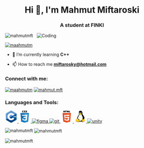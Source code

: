 <h1 align="center">Hi 👋, I'm Mahmut Miftaroski</h1>
<h3 align="center">A student at FINKI</h3>
<img align="right" alt="Coding" width="400" src="https://cdn.dribbble.com/users/330915/screenshots/3587000/10_coding_dribbble.gif">

<p align="left"> <img src="https://komarev.com/ghpvc/?username=mahmutmft&label=Profile%20views&color=0e75b6&style=flat" alt="mahmutmft" /> </p>

<p align="left"> <a href="https://twitter.com/maahmutm" target="blank"><img src="https://img.shields.io/twitter/follow/maahmutm?logo=twitter&style=for-the-badge" alt="maahmutm" /></a> </p>

- 🌱 I’m currently learning **C++**

- 📫 How to reach me **miftarosky@hotmail.com**

<h3 align="left">Connect with me:</h3>
<p align="left">
<a href="https://twitter.com/maahmutm" target="blank"><img align="center" src="https://raw.githubusercontent.com/rahuldkjain/github-profile-readme-generator/master/src/images/icons/Social/twitter.svg" alt="maahmutm" height="30" width="40" /></a>
<a href="https://instagram.com/mahmut.mft" target="blank"><img align="center" src="https://raw.githubusercontent.com/rahuldkjain/github-profile-readme-generator/master/src/images/icons/Social/instagram.svg" alt="mahmut.mft" height="30" width="40" /></a>
</p>

<h3 align="left">Languages and Tools:</h3>
<p align="left"> <a href="https://www.w3schools.com/cpp/" target="_blank" rel="noreferrer"> <img src="https://raw.githubusercontent.com/devicons/devicon/master/icons/cplusplus/cplusplus-original.svg" alt="cplusplus" width="40" height="40"/> </a> <a href="https://www.w3schools.com/css/" target="_blank" rel="noreferrer"> <img src="https://raw.githubusercontent.com/devicons/devicon/master/icons/css3/css3-original-wordmark.svg" alt="css3" width="40" height="40"/> </a> <a href="https://www.figma.com/" target="_blank" rel="noreferrer"> <img src="https://www.vectorlogo.zone/logos/figma/figma-icon.svg" alt="figma" width="40" height="40"/> </a> <a href="https://git-scm.com/" target="_blank" rel="noreferrer"> <img src="https://www.vectorlogo.zone/logos/git-scm/git-scm-icon.svg" alt="git" width="40" height="40"/> </a> <a href="https://www.w3.org/html/" target="_blank" rel="noreferrer"> <img src="https://raw.githubusercontent.com/devicons/devicon/master/icons/html5/html5-original-wordmark.svg" alt="html5" width="40" height="40"/> </a> <a href="https://www.linux.org/" target="_blank" rel="noreferrer"> <img src="https://raw.githubusercontent.com/devicons/devicon/master/icons/linux/linux-original.svg" alt="linux" width="40" height="40"/> </a> <a href="https://unity.com/" target="_blank" rel="noreferrer"> <img src="https://www.vectorlogo.zone/logos/unity3d/unity3d-icon.svg" alt="unity" width="40" height="40"/> </a> </p>

<p><img align="left" src="https://github-readme-stats.vercel.app/api/top-langs?username=mahmutmft&show_icons=true&locale=en&layout=compact" alt="mahmutmft" /></p>

<p>&nbsp;<img align="center" src="https://github-readme-stats.vercel.app/api?username=mahmutmft&show_icons=true&locale=en" alt="mahmutmft" /></p>

<p><img align="center" src="https://github-readme-streak-stats.herokuapp.com/?user=mahmutmft&" alt="mahmutmft" /></p>
